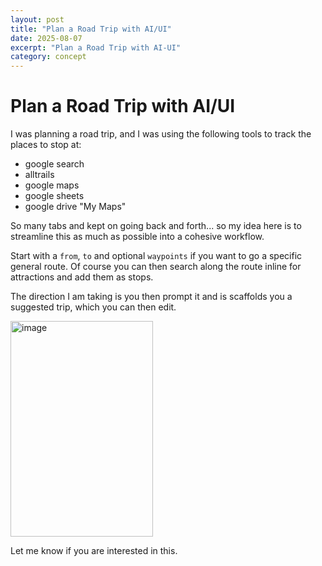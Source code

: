 ```yaml
---
layout: post
title: "Plan a Road Trip with AI/UI"
date: 2025-08-07
excerpt: "Plan a Road Trip with AI-UI"
category: concept
---
```


# Plan a Road Trip with AI/UI

I was planning a road trip, and I was using the following tools to track the places to stop at:
- google search
- alltrails
- google maps
- google sheets
- google drive "My Maps"

So many tabs and kept on going back and forth... so my idea here is to streamline this as much as possible into a cohesive workflow.

Start with a `from`, `to` and optional `waypoints` if you want to go a specific general route. Of course you can then search along the route inline for attractions and add them as stops.

The direction I am taking is you then prompt it and is scaffolds you a suggested trip, which you can then edit.

<img width="228" height="345" alt="image" src="https://github.com/user-attachments/assets/a2bb63e8-7597-420d-bcdc-c4916906a6b3" />

Let me know if you are interested in this.
